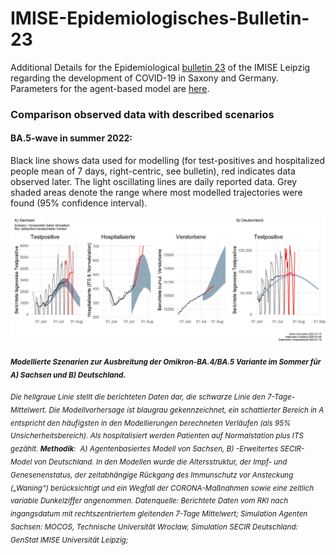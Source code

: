 # IMISE-Epidemiologisches-Bulletin-23

Additional Details for the Epidemiological [bulletin 23](https://www.imise.uni-leipzig.de/sites/www.imise.uni-leipzig.de/files/files/uploads/Medien/bulletin23_covid19_sachsens_2022_06-14_finaldocx.pdf) of the IMISE Leipzig regarding the development of COVID-19 in Saxony and Germany. Parameters for the agent-based model are [here](https://github.com/GenStatLeipzig/IMISE-Epidemiologisches-Bulletin-23/blob/main/Modelling%20Detail_MOCOS%20SECIR_to_Clarify_to_Add_to_Website.pdf).

### Comparison observed data with described scenarios

#### BA.5-wave in summer 2022:

Black line shows data used for modelling (for test-positives and hospitalized people mean of 7 days, right-centric, see bulletin), red indicates data observed later. The light oscillating lines are daily reported data. Grey shaded areas denote the range where most modelled trajectories were found (95% confidence interval).

![](results/b23_s06_2_sommersimulation_SN_DE_update.jpeg "Update scenarios vs observation")

<sub>***Modellierte Szenarien zur Ausbreitung der Omikron-BA.4/BA.5 Variante im Sommer für A) Sachsen und B) Deutschland.***</sub>

<sub>*Die hellgraue Linie stellt die berichteten Daten dar, die schwarze Linie den 7-Tage-Mittelwert. Die Modellvorhersage ist blaugrau gekennzeichnet, ein schattierter Bereich in A entspricht den häufigsten in den Modellierungen berechneten Verläufen (als 95% Unsicherheitsbereich). Als hospitalisiert werden Patienten auf Normalstation plus ITS gezählt. **Methodik**:  A) Agentenbasiertes Modell von Sachsen, B) -Erweitertes SECIR- Model von Deutschland. In den Modellen wurde die Altersstruktur, der Impf- und Genesenenstatus, der zeitabhängige Rückgang des Immunschutz vor Ansteckung („Waning“) berücksichtigt und ein Wegfall der CORONA-Maßnahmen sowie eine zeitlich variable Dunkelziffer angenommen. Datenquelle: Berichtete Daten vom RKI nach ingangsdatum mit rechtszentriertem gleitenden 7-Tage Mittelwert; Simulation Agenten Sachsen: MOCOS, Technische Universität Wroclaw, Simulation SECIR Deutschland: GenStat IMISE Universität Leipzig;*</sub>


